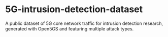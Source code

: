 # 5G-intrusion-detection-dataset
A public dataset of 5G core network traffic for intrusion detection research, generated with Open5GS and featuring multiple attack types.
